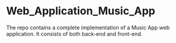# Web_Application_Music_App
The repo contains a complete implementation of a Music App web application. It consists of both back-end and front-end.

